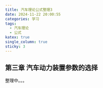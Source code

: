 ```yaml
---
title: 汽车理论公式整理3
date: 2024-11-22 20:00:55
categories: 学习
tags:
  - 汽车理论
  - 公式
katex: true
single_column: true
sticky: 3
---
```

## 第三章 汽车动力装置参数的选择
整理中。。。
<!--more-->

